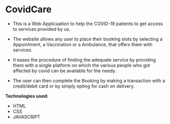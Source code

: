 # CovidCare

- This is a Web Applicaation to help the COVID-19 patients to get access to services provided by us. 

- The website allows any user to place their booking slots by selecting a Appointment, a Vaccination or a Ambulance, that offers them with services.

- It eases the procedure of finding the adequate service by providing them with a single platform on which the various people who got affected by covid  can be available for the needy. 

- The user can then complete the Booking by making a transaction with a credit/debit card or by simply opting for cash on delivery.

**Technologies used:**

- HTML
- CSS
- JAVASCRIPT
